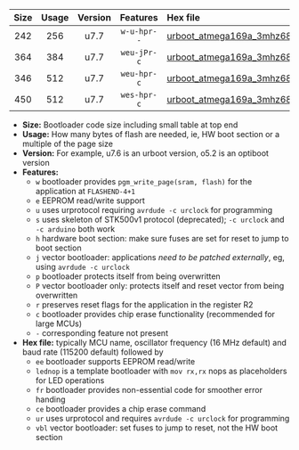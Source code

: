 |Size|Usage|Version|Features|Hex file|
|:-:|:-:|:-:|:-:|:--|
|242|256|u7.7|`w-u-hpr--`|[urboot_atmega169a_3mhz6864_460800bps_lednop_ur.hex](https://raw.githubusercontent.com/stefanrueger/urboot.hex/main/mcus/atmega169a/fcpu_3mhz6864/460800_bps/urboot_atmega169a_3mhz6864_460800bps_lednop_ur.hex)|
|364|384|u7.7|`weu-jPr-c`|[urboot_atmega169a_3mhz6864_460800bps_ee_lednop_fr_ce_ur_vbl.hex](https://raw.githubusercontent.com/stefanrueger/urboot.hex/main/mcus/atmega169a/fcpu_3mhz6864/460800_bps/urboot_atmega169a_3mhz6864_460800bps_ee_lednop_fr_ce_ur_vbl.hex)|
|346|512|u7.7|`weu-hpr-c`|[urboot_atmega169a_3mhz6864_460800bps_ee_lednop_fr_ce_ur.hex](https://raw.githubusercontent.com/stefanrueger/urboot.hex/main/mcus/atmega169a/fcpu_3mhz6864/460800_bps/urboot_atmega169a_3mhz6864_460800bps_ee_lednop_fr_ce_ur.hex)|
|450|512|u7.7|`wes-hpr-c`|[urboot_atmega169a_3mhz6864_460800bps_ee_lednop_fr_ce.hex](https://raw.githubusercontent.com/stefanrueger/urboot.hex/main/mcus/atmega169a/fcpu_3mhz6864/460800_bps/urboot_atmega169a_3mhz6864_460800bps_ee_lednop_fr_ce.hex)|

- **Size:** Bootloader code size including small table at top end
- **Usage:** How many bytes of flash are needed, ie, HW boot section or a multiple of the page size
- **Version:** For example, u7.6 is an urboot version, o5.2 is an optiboot version
- **Features:**
  + `w` bootloader provides `pgm_write_page(sram, flash)` for the application at `FLASHEND-4+1`
  + `e` EEPROM read/write support
  + `u` uses urprotocol requiring `avrdude -c urclock` for programming
  + `s` uses skeleton of STK500v1 protocol (deprecated); `-c urclock` and `-c arduino` both work
  + `h` hardware boot section: make sure fuses are set for reset to jump to boot section
  + `j` vector bootloader: applications *need to be patched externally*, eg, using `avrdude -c urclock`
  + `p` bootloader protects itself from being overwritten
  + `P` vector bootloader only: protects itself and reset vector from being overwritten
  + `r` preserves reset flags for the application in the register R2
  + `c` bootloader provides chip erase functionality (recommended for large MCUs)
  + `-` corresponding feature not present
- **Hex file:** typically MCU name, oscillator frequency (16 MHz default) and baud rate (115200 default) followed by
  + `ee` bootloader supports EEPROM read/write
  + `lednop` is a template bootloader with `mov rx,rx` nops as placeholders for LED operations
  + `fr` bootloader provides non-essential code for smoother error handing
  + `ce` bootloader provides a chip erase command
  + `ur` uses urprotocol and requires `avrdude -c urclock` for programming
  + `vbl` vector bootloader: set fuses to jump to reset, not the HW boot section
